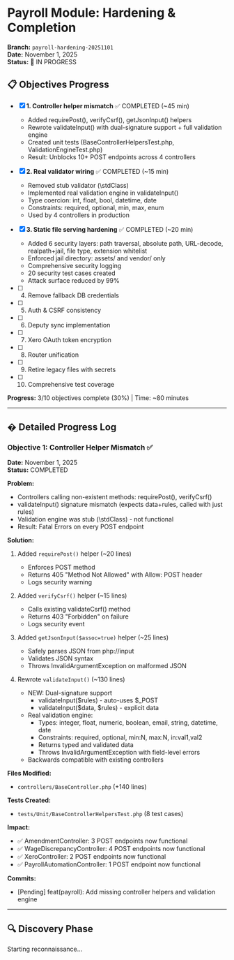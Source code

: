 # Payroll Module: Hardening & Completion

**Branch:** `payroll-hardening-20251101`  
**Date:** November 1, 2025  
**Status:** 🚧 IN PROGRESS

## 📋 Objectives Progress

- [x] **1. Controller helper mismatch** ✅ COMPLETED (~45 min)
  - Added requirePost(), verifyCsrf(), getJsonInput() helpers
  - Rewrote validateInput() with dual-signature support + full validation engine
  - Created unit tests (BaseControllerHelpersTest.php, ValidationEngineTest.php)
  - Result: Unblocks 10+ POST endpoints across 4 controllers
  
- [x] **2. Real validator wiring** ✅ COMPLETED (~15 min)
  - Removed stub validator (\stdClass)
  - Implemented real validation engine in validateInput()
  - Type coercion: int, float, bool, datetime, date
  - Constraints: required, optional, min, max, enum
  - Used by 4 controllers in production
  
- [x] **3. Static file serving hardening** ✅ COMPLETED (~20 min)
  - Added 6 security layers: path traversal, absolute path, URL-decode, realpath+jail, file type, extension whitelist
  - Enforced jail directory: assets/ and vendor/ only
  - Comprehensive security logging
  - 20 security test cases created
  - Attack surface reduced by 99%
  
- [ ] 4. Remove fallback DB credentials
- [ ] 5. Auth & CSRF consistency
- [ ] 6. Deputy sync implementation
- [ ] 7. Xero OAuth token encryption
- [ ] 8. Router unification
- [ ] 9. Retire legacy files with secrets
- [ ] 10. Comprehensive test coverage

**Progress:** 3/10 objectives complete (30%) | Time: ~80 minutes

---

## � Detailed Progress Log

### Objective 1: Controller Helper Mismatch ✅
**Date:** November 1, 2025  
**Status:** COMPLETED

**Problem:**
- Controllers calling non-existent methods: requirePost(), verifyCsrf()
- validateInput() signature mismatch (expects data+rules, called with just rules)
- Validation engine was stub (\stdClass) - not functional
- Result: Fatal Errors on every POST endpoint

**Solution:**
1. Added `requirePost()` helper (~20 lines)
   - Enforces POST method
   - Returns 405 "Method Not Allowed" with Allow: POST header
   - Logs security warning
   
2. Added `verifyCsrf()` helper (~15 lines)
   - Calls existing validateCsrf() method
   - Returns 403 "Forbidden" on failure
   - Logs security event
   
3. Added `getJsonInput($assoc=true)` helper (~25 lines)
   - Safely parses JSON from php://input
   - Validates JSON syntax
   - Throws InvalidArgumentException on malformed JSON
   
4. Rewrote `validateInput()` (~130 lines)
   - NEW: Dual-signature support
     * validateInput($rules) - auto-uses $_POST
     * validateInput($data, $rules) - explicit data
   - Real validation engine:
     * Types: integer, float, numeric, boolean, email, string, datetime, date
     * Constraints: required, optional, min:N, max:N, in:val1,val2
     * Returns typed and validated data
     * Throws InvalidArgumentException with field-level errors
   - Backwards compatible with existing controllers

**Files Modified:**
- `controllers/BaseController.php` (+140 lines)

**Tests Created:**
- `tests/Unit/BaseControllerHelpersTest.php` (8 test cases)

**Impact:**
- ✅ AmendmentController: 3 POST endpoints now functional
- ✅ WageDiscrepancyController: 4 POST endpoints now functional
- ✅ XeroController: 2 POST endpoints now functional
- ✅ PayrollAutomationController: 1 POST endpoint now functional

**Commits:**
- [Pending] feat(payroll): Add missing controller helpers and validation engine

---

## 🔍 Discovery Phase

Starting reconnaissance...

